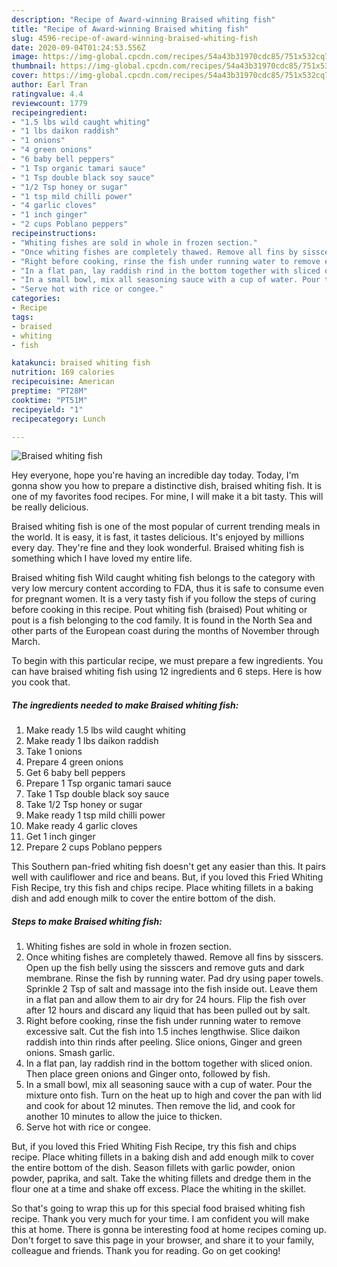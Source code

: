 ```yaml
---
description: "Recipe of Award-winning Braised whiting fish"
title: "Recipe of Award-winning Braised whiting fish"
slug: 4596-recipe-of-award-winning-braised-whiting-fish
date: 2020-09-04T01:24:53.556Z
image: https://img-global.cpcdn.com/recipes/54a43b31970cdc85/751x532cq70/braised-whiting-fish-recipe-main-photo.jpg
thumbnail: https://img-global.cpcdn.com/recipes/54a43b31970cdc85/751x532cq70/braised-whiting-fish-recipe-main-photo.jpg
cover: https://img-global.cpcdn.com/recipes/54a43b31970cdc85/751x532cq70/braised-whiting-fish-recipe-main-photo.jpg
author: Earl Tran
ratingvalue: 4.4
reviewcount: 1779
recipeingredient:
- "1.5 lbs wild caught whiting"
- "1 lbs daikon raddish"
- "1 onions"
- "4 green onions"
- "6 baby bell peppers"
- "1 Tsp organic tamari sauce"
- "1 Tsp double black soy sauce"
- "1/2 Tsp honey or sugar"
- "1 tsp mild chilli power"
- "4 garlic cloves"
- "1 inch ginger"
- "2 cups Poblano peppers"
recipeinstructions:
- "Whiting fishes are sold in whole in frozen section."
- "Once whiting fishes are completely thawed. Remove all fins by sisscers. Open up the fish belly using the sisscers and remove guts and dark membrane. Rinse the fish by running water. Pad dry using paper towels. Sprinkle 2 Tsp of salt and massage into the fish inside out. Leave them in a flat pan and allow them to air dry for 24 hours. Flip the fish over after 12 hours and discard any liquid that has been pulled out by salt."
- "Right before cooking, rinse the fish under running water to remove excessive salt. Cut the fish into 1.5 inches lengthwise. Slice daikon raddish into thin rinds after peeling. Slice onions, Ginger and green onions. Smash garlic."
- "In a flat pan, lay raddish rind in the bottom together with sliced onion. Then place green onions and Ginger onto, followed by fish."
- "In a small bowl, mix all seasoning sauce with a cup of water. Pour the mixture onto fish. Turn on the heat up to high and cover the pan with lid and cook for about 12 minutes. Then remove the lid, and cook for another 10 minutes to allow the juice to thicken."
- "Serve hot with rice or congee."
categories:
- Recipe
tags:
- braised
- whiting
- fish

katakunci: braised whiting fish 
nutrition: 169 calories
recipecuisine: American
preptime: "PT28M"
cooktime: "PT51M"
recipeyield: "1"
recipecategory: Lunch

---
```



![Braised whiting fish](https://img-global.cpcdn.com/recipes/54a43b31970cdc85/751x532cq70/braised-whiting-fish-recipe-main-photo.jpg)

Hey everyone, hope you're having an incredible day today. Today, I'm gonna show you how to prepare a distinctive dish, braised whiting fish. It is one of my favorites food recipes. For mine, I will make it a bit tasty. This will be really delicious.

Braised whiting fish is one of the most popular of current trending meals in the world. It is easy, it is fast, it tastes delicious. It's enjoyed by millions every day. They're fine and they look wonderful. Braised whiting fish is something which I have loved my entire life.

Braised whiting fish Wild caught whiting fish belongs to the category with very low mercury content according to FDA, thus it is safe to consume even for pregnant women. It is a very tasty fish if you follow the steps of curing before cooking in this recipe. Pout whiting fish (braised) Pout whiting or pout is a fish belonging to the cod family. It is found in the North Sea and other parts of the European coast during the months of November through March.


To begin with this particular recipe, we must prepare a few ingredients. You can have braised whiting fish using 12 ingredients and 6 steps. Here is how you cook that.

<!--inarticleads1-->

##### The ingredients needed to make Braised whiting fish:

1. Make ready 1.5 lbs wild caught whiting
1. Make ready 1 lbs daikon raddish
1. Take 1 onions
1. Prepare 4 green onions
1. Get 6 baby bell peppers
1. Prepare 1 Tsp organic tamari sauce
1. Take 1 Tsp double black soy sauce
1. Take 1/2 Tsp honey or sugar
1. Make ready 1 tsp mild chilli power
1. Make ready 4 garlic cloves
1. Get 1 inch ginger
1. Prepare 2 cups Poblano peppers


This Southern pan-fried whiting fish doesn&#39;t get any easier than this. It pairs well with cauliflower and rice and beans. But, if you loved this Fried Whiting Fish Recipe, try this fish and chips recipe. Place whiting fillets in a baking dish and add enough milk to cover the entire bottom of the dish. 

<!--inarticleads2-->

##### Steps to make Braised whiting fish:

1. Whiting fishes are sold in whole in frozen section.
1. Once whiting fishes are completely thawed. Remove all fins by sisscers. Open up the fish belly using the sisscers and remove guts and dark membrane. Rinse the fish by running water. Pad dry using paper towels. Sprinkle 2 Tsp of salt and massage into the fish inside out. Leave them in a flat pan and allow them to air dry for 24 hours. Flip the fish over after 12 hours and discard any liquid that has been pulled out by salt.
1. Right before cooking, rinse the fish under running water to remove excessive salt. Cut the fish into 1.5 inches lengthwise. Slice daikon raddish into thin rinds after peeling. Slice onions, Ginger and green onions. Smash garlic.
1. In a flat pan, lay raddish rind in the bottom together with sliced onion. Then place green onions and Ginger onto, followed by fish.
1. In a small bowl, mix all seasoning sauce with a cup of water. Pour the mixture onto fish. Turn on the heat up to high and cover the pan with lid and cook for about 12 minutes. Then remove the lid, and cook for another 10 minutes to allow the juice to thicken.
1. Serve hot with rice or congee.


But, if you loved this Fried Whiting Fish Recipe, try this fish and chips recipe. Place whiting fillets in a baking dish and add enough milk to cover the entire bottom of the dish. Season fillets with garlic powder, onion powder, paprika, and salt. Take the whiting fillets and dredge them in the flour one at a time and shake off excess. Place the whiting in the skillet. 

So that's going to wrap this up for this special food braised whiting fish recipe. Thank you very much for your time. I am confident you will make this at home. There is gonna be interesting food at home recipes coming up. Don't forget to save this page in your browser, and share it to your family, colleague and friends. Thank you for reading. Go on get cooking!
